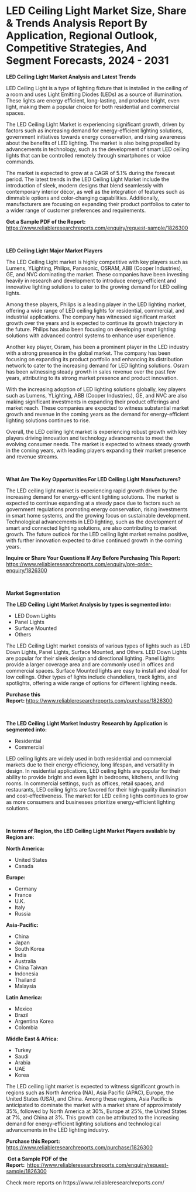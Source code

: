 <p><h1>LED Ceiling Light Market Size, Share & Trends Analysis Report By Application, Regional Outlook, Competitive Strategies, And Segment Forecasts, 2024 - 2031</h1></p><p><strong>LED Ceiling Light Market Analysis and Latest Trends</strong></p>
<p><p>LED Ceiling Light is a type of lighting fixture that is installed in the ceiling of a room and uses Light Emitting Diodes (LEDs) as a source of illumination. These lights are energy efficient, long-lasting, and produce bright, even light, making them a popular choice for both residential and commercial spaces.</p><p>The LED Ceiling Light Market is experiencing significant growth, driven by factors such as increasing demand for energy-efficient lighting solutions, government initiatives towards energy conservation, and rising awareness about the benefits of LED lighting. The market is also being propelled by advancements in technology, such as the development of smart LED ceiling lights that can be controlled remotely through smartphones or voice commands.</p><p>The market is expected to grow at a CAGR of 5.1% during the forecast period. The latest trends in the LED Ceiling Light Market include the introduction of sleek, modern designs that blend seamlessly with contemporary interior décor, as well as the integration of features such as dimmable options and color-changing capabilities. Additionally, manufacturers are focusing on expanding their product portfolios to cater to a wider range of customer preferences and requirements.</p></p>
<p><strong>Get a Sample PDF of the Report:&nbsp;</strong> <a href="https://www.reliableresearchreports.com/enquiry/request-sample/1826300">https://www.reliableresearchreports.com/enquiry/request-sample/1826300</a></p>
<p>&nbsp;</p>
<p><strong>LED Ceiling Light Major Market Players</strong></p>
<p><p>The LED Ceiling Light market is highly competitive with key players such as Lumens, YLighting, Philips, Panasonic, OSRAM, ABB (Cooper Industries), GE, and NVC dominating the market. These companies have been investing heavily in research and development to introduce energy-efficient and innovative lighting solutions to cater to the growing demand for LED ceiling lights.</p><p>Among these players, Philips is a leading player in the LED lighting market, offering a wide range of LED ceiling lights for residential, commercial, and industrial applications. The company has witnessed significant market growth over the years and is expected to continue its growth trajectory in the future. Philips has also been focusing on developing smart lighting solutions with advanced control systems to enhance user experience.</p><p>Another key player, Osram, has been a prominent player in the LED industry with a strong presence in the global market. The company has been focusing on expanding its product portfolio and enhancing its distribution network to cater to the increasing demand for LED lighting solutions. Osram has been witnessing steady growth in sales revenue over the past few years, attributing to its strong market presence and product innovation.</p><p>With the increasing adoption of LED lighting solutions globally, key players such as Lumens, YLighting, ABB (Cooper Industries), GE, and NVC are also making significant investments in expanding their product offerings and market reach. These companies are expected to witness substantial market growth and revenue in the coming years as the demand for energy-efficient lighting solutions continues to rise.</p><p>Overall, the LED ceiling light market is experiencing robust growth with key players driving innovation and technology advancements to meet the evolving consumer needs. The market is expected to witness steady growth in the coming years, with leading players expanding their market presence and revenue streams.</p></p>
<p>&nbsp;</p>
<p><strong>What Are The Key Opportunities For LED Ceiling Light Manufacturers?</strong></p>
<p><p>The LED ceiling light market is experiencing rapid growth driven by the increasing demand for energy-efficient lighting solutions. The market is expected to continue expanding at a steady pace due to factors such as government regulations promoting energy conservation, rising investments in smart home systems, and the growing focus on sustainable development. Technological advancements in LED lighting, such as the development of smart and connected lighting solutions, are also contributing to market growth. The future outlook for the LED ceiling light market remains positive, with further innovation expected to drive continued growth in the coming years.</p></p>
<p><strong>Inquire or Share Your Questions If Any Before Purchasing This Report:</strong> <a href="https://www.reliableresearchreports.com/enquiry/pre-order-enquiry/1826300">https://www.reliableresearchreports.com/enquiry/pre-order-enquiry/1826300</a></p>
<p>&nbsp;</p>
<p><strong>Market Segmentation</strong></p>
<p><strong>The LED Ceiling Light Market Analysis by types is segmented into:</strong></p>
<p><ul><li>LED Down Lights</li><li>Panel Lights</li><li>Surface Mounted</li><li>Others</li></ul></p>
<p><p>The LED Ceiling Light market consists of various types of lights such as LED Down Lights, Panel Lights, Surface Mounted, and Others. LED Down Lights are popular for their sleek design and directional lighting. Panel Lights provide a larger coverage area and are commonly used in offices and commercial spaces. Surface Mounted lights are easy to install and ideal for low ceilings. Other types of lights include chandeliers, track lights, and spotlights, offering a wide range of options for different lighting needs.</p></p>
<p><strong>Purchase this Report:&nbsp;</strong><a href="https://www.reliableresearchreports.com/purchase/1826300">https://www.reliableresearchreports.com/purchase/1826300</a></p>
<p>&nbsp;</p>
<p><strong>The LED Ceiling Light Market Industry Research by Application is segmented into:</strong></p>
<p><ul><li>Residential</li><li>Commercial</li></ul></p>
<p><p>LED ceiling lights are widely used in both residential and commercial markets due to their energy efficiency, long lifespan, and versatility in design. In residential applications, LED ceiling lights are popular for their ability to provide bright and even light in bedrooms, kitchens, and living rooms. In commercial settings, such as offices, retail spaces, and restaurants, LED ceiling lights are favored for their high-quality illumination and cost-effectiveness. The market for LED ceiling lights continues to grow as more consumers and businesses prioritize energy-efficient lighting solutions.</p></p>
<p>&nbsp;</p>
<p><strong>In terms of Region, the LED Ceiling Light Market Players available by Region are:</strong></p>
<p>
    <p> <strong> North America: </strong>
        <ul>
            <li>United States</li>
            <li>Canada</li>
        </ul>
        </p> 
    <p> <strong> Europe: </strong>
        <ul>
            <li>Germany</li>
            <li>France</li>
            <li>U.K.</li>
            <li>Italy</li>
            <li>Russia</li>
        </ul>
        </p> 
    <p> <strong> Asia-Pacific: </strong>
        <ul>
            <li>China</li>
            <li>Japan</li>
            <li>South Korea</li>
            <li>India</li>
            <li>Australia</li>
            <li>China Taiwan</li>
            <li>Indonesia</li>
            <li>Thailand</li>
            <li>Malaysia</li>
        </ul>
        </p> 
    <p> <strong> Latin America: </strong>
        <ul>
            <li>Mexico</li>
            <li>Brazil</li>
            <li>Argentina Korea</li>
            <li>Colombia</li>
        </ul>
        </p> 
    <p> <strong> Middle East & Africa: </strong>
        <ul>
            <li>Turkey</li>
            <li>Saudi</li>
            <li>Arabia</li>
            <li>UAE</li>
            <li>Korea</li>
        </ul>
    </p>
    </p>
<p><p>The LED ceiling light market is expected to witness significant growth in regions such as North America (NA), Asia Pacific (APAC), Europe, the United States (USA), and China. Among these regions, Asia Pacific is anticipated to dominate the market with a market share of approximately 35%, followed by North America at 30%, Europe at 25%, the United States at 7%, and China at 3%. This growth can be attributed to the increasing demand for energy-efficient lighting solutions and technological advancements in the LED lighting industry.</p></p>
<p><strong>Purchase this Report: </strong><a href="https://www.reliableresearchreports.com/purchase/1826300">https://www.reliableresearchreports.com/purchase/1826300</a></p>
<p>&nbsp;<strong>Get a Sample PDF of the Report:&nbsp;&nbsp;</strong><a href="https://www.reliableresearchreports.com/enquiry/request-sample/1826300">https://www.reliableresearchreports.com/enquiry/request-sample/1826300</a></p>
<p><strong></strong></p>
<p>Check more reports on https://www.reliableresearchreports.com/</p>